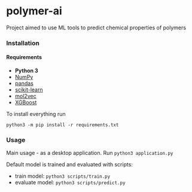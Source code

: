 # polymer-ai
Project aimed to use ML tools to predict chemical properties of polymers

### Installation

#### Requirements
* **Python 3** 
* [NumPy](http://www.numpy.org/)
* [pandas](http://pandas.pydata.org/)
* [scikit-learn](http://scikit-learn.org/stable/)
* [mol2vec](https://github.com/samoturk/mol2vec/)
* [XGBoost](https://xgboost.ai/)

To install everything run

`python3 -m pip install -r requirements.txt`


### Usage
Main usage - as a desktop application. Run `python3 application.py`

Default model is trained and evaluated with scripts:
* train model: `python3 scripts/train.py`
* evaluate model: `python3 scripts/predict.py`
